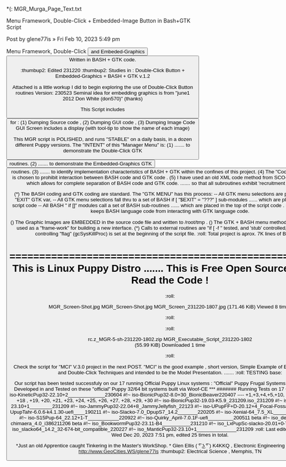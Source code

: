 *(: MGR_Murga_Page_Text.txt

 Menu Framework, Double-Click + Embedded-Image Button in Bash+GTK Script

Post by glene77is » Fri Feb 10, 2023 5:49 pm

Menu Framework, Double-Click <button> and Embeded-Graphics <button>
Written in BASH + GTK code.

:thumbup2: Edited 231220 :thumbup2:
Studies in : Double-Click Button + Embedded-Graphics + BASH + GTK v.1.2

Attached is a little workup I did to begin exploring
the use of Double-Click Button routines
Version: 230523
Seminal idea for embedding graphics is from "june1 2012 Don White (don570)" (thanks)

This Script includes <button> for :
(1) Dumping Source code ,
(2) Dumping GUI code ,
(3) Dumping Image Code
GUI Screen includes a display (with tool-tip to show the name of each image)

This MGR script is POLISHED, and runs "STABLE" on a daily basis, in a dozen different Puppy versions.
The "INTENT" of this "Manager Menu" is:
(1) ....... to demonstrate the Double-Click GTK <button> routines.
(2) ....... to demonstrate the Embedded-Graphics GTK <button> routines.
(3) ....... to identify implementation characteristics of BASH + GTK within the confines of this project.
(4) The "Code Format Method " is chosen to prohibit interaction between BASH code and GTK code .
(5) I have used an old XML code method from SCO-Unix projects
....... which allows for complete separation of BASH code and GTK code.
....... so that all subroutines exhibit 'recruitment compency'..

(*) The BASH coding and GTK coding are standard.
The "GTK MENU" has this process:
-- All GTK menu selections are passed out via the "EXIT" GTK var,
-- All GTK menu selections fall thru to a set of BASH if [ "$EXIT" = "???" ] sub-modules
...... which are placed in bottom of script code
-- All BASH " if []" modules call a set of BASH sub-routines
...... which are placed in the top of the script code .
===> This process keeps BASH language code from interacting with GTK language code.

() The Graphic Images are EMBEDDED in the source code file and written to /root/tmp .
() The GTK + BASH menu method could, possibly, be used as a "frame-work" for building a new interface.
(*) Calls to external routines are "if [ -f " tested, and 'stub' controlled, as needed.
The controlling "flag" (gcSysKillProc) is set at the beginning of the script file.
:roll:
Total project is aprox. 7K lines of Bash/Gtk.

======================================================
This is Linux Puppy Distro ....... This is Free Open Source ....... So Read the Code !
======================================================
:roll:

MGR_Screen-Shot.jpg
    MGR_Screen-Shot.jpg	
    MGR_Screen_231220-1807.jpg (171.46 KiB) Viewed 8 times

:roll:

:roll:

rc.z_MGR-5-sh-231220-1802.zip
    MGR_Executable_Script_231220-1802	
    (55.99 KiB) Downloaded 1 time


:roll:

Check the script for "MCI" V.3.0 project
in the next POST.
"MCI" is the good example , short version,
Simple Example of Embedded Images and Double-Click Techniques
and intended to be the Model Presentation.
.......
:roll:
TESTING base:

Our script has been tested successfuly
on our 17 running Official Puppy Linux systems :
"Official" Puppy Frugal Systems via Woof-CE :
*** Developed in and Tested on these "official" Puppy 32/64 bit systems built via Woof-CE ***
####### Running Tests on 17 OS, including:
#!~ iso-KineticPup32-22.10+2_____________230604
#!~ iso-BionicPup32-8.0+30_BionicBeaver220407
---- +1,+3,+4,+5,+10, +12, +14, +16, +17, +18 , +19, +20, +21, +23, +24, +25, +26, +27, +28, +29, +30
#!~ iso-BionicPup32-19.03-K5.9_231209.iso_231209
#!~ iso-ManticPup32-23.10+1________231209
#!~ iso-JammyPup32-22.04+8_JammyJellyfish_22123
#!~ iso-UPupFF+D-20.12+4_Focal-Fossa__201210
#!~ iso-UpupTahr-6.0.6-k4.1.30-uefi____190211
#!~ iso-Slacko-7.0_DpupS7_14.2_______220205
#!~ iso-Xenial-64_7.5_XL______________220401
#!~ iso-S15Pup-64_22.12+1-T___________220922
#!~ iso-Quirky_April-7.0.1F-uefi_________200511 beta
#!~ iso_devuanpup-9.7.0-chimaera_4.0_i386211206 beta
#!~ iso_BookwormPup32-23.11-B4__________231210
#!~ iso_LxPupSc-slacko-20.01+0-T-k64__200129
#!~ iso_slacko64_14.2_32-674-bit_compatible_220227
#!~ iso_ManticPup32-23.10+1______________231209
:roll:
Last edited by glene77is on Wed Dec 20, 2023 7:51 pm, edited 25 times in total.

*Just an old Apprentice caught Tinkering in the Master's WorkShop. *
Glen Ellis ( ͡° ͜ʖ ͡° ) K4KKQ , Electronic Engineering :ugeek:
Website: http://www.GeoCities.WS/glene77is :thumbup2:
Electrical Science , Memphis, TN

